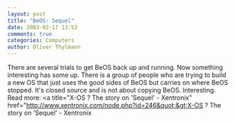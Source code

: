 ```yaml
---
layout: post
title: "BeOS: Sequel"
date: 2003-02-17 13:53
comments: true
categories: Computers
author: Oliver Thylmann
---
```



There are several trials to get BeOS back up and running. Now something interesting has some up. There is a group of people who are trying to build a new OS that just uses the good sides of BeOS but carries on where BeOS stopped. It's closed source and is not about copying BeOS. Interesting. Read more: &lt;a title=&quot;X-OS ? The story on 'Sequel' - Xentronix&quot; href=&quot;http://www.xentronix.com/node.php?id=246&quot;&gt;X-OS ? The story on 'Sequel' - Xentronix


